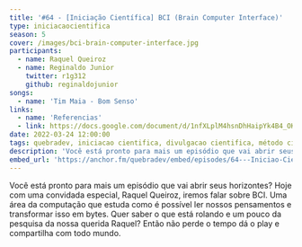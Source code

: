 ```yaml
---
title: '#64 - [Iniciação Científica] BCI (Brain Computer Interface)'
type: iniciacaocientifica 
season: 5
cover: /images/bci-brain-computer-interface.jpg
participants:
  - name: Raquel Queiroz
  - name: Reginaldo Junior
    twitter: r1g312
    github: reginaldojunior
songs:
  - name: 'Tim Maia - Bom Senso'
links:
  - name: 'Referencias'
  - link: https://docs.google.com/document/d/1nfXLplM4hsnDhHaipYk4B4_OKKWYUCjC4CEfuEM85KI/edit?usp=sharing
date: 2022-03-24 12:00:00
tags: quebradev, iniciacao cientifica, divulgacao cientifica, método cientifico
description: 'Você está pronto para mais um episódio que vai abrir seus horizontes? Hoje com uma convidada especial, Raquel Queiroz, iremos falar sobre BCI.'
embed_url: 'https://anchor.fm/quebradev/embed/episodes/64---Iniciao-Cientfica-BCI-Brain-Computer-Interface-e1g6g3c'
---
```


Você está pronto para mais um episódio que vai abrir seus horizontes? Hoje com uma convidada especial, Raquel Queiroz, iremos falar sobre BCI. Uma área da computação que estuda como é possível ler nossos pensamentos e transformar isso em bytes. Quer saber o que está rolando e um pouco da pesquisa da nossa querida Raquel? Então não perde o tempo dá o play e compartilha com todo mundo.
